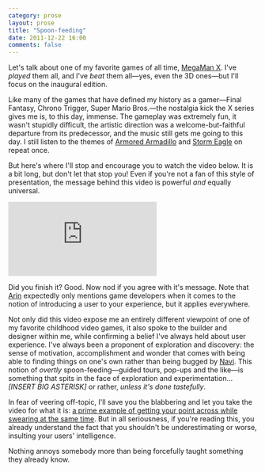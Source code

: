 ```yaml
---
category: prose
layout: prose
title: "Spoon-feeding"
date: 2011-12-22 16:00
comments: false
---
```


Let's talk about one of my favorite games of all time, [MegaMan X][1]. I've *played* them all, and I've *beat* them all—yes, even the 3D ones—but I'll focus on the inaugural edition.

Like many of the games that have defined my history as a gamer—Final Fantasy, Chrono Trigger, Super Mario Bros.—the nostalgia kick the X series gives me is, to this day, immense. The gameplay was extremely fun, it wasn't stupidly difficult, the artistic direction was a welcome-but-faithful departure from its predecessor, and the music still gets me going to this day. I still listen to the themes of [Armored Armadillo][2] and [Storm Eagle][3] on repeat once.

But here's where I'll stop and encourage you to watch the video below. It is a bit long, but don't let that stop you! Even if you're not a fan of this style of presentation, the message behind this video is powerful *and* equally universal.

<div class="embed-container"> <iframe src="http://www.youtube.com/embed/8FpigqfcvlM?hd=1" frameborder="0" allowfullscreen="allowfullscreen"></iframe> </div>

Did you finish it? Good. Now nod if you agree with it's message. Note that [Arin][4] expectedly only mentions game developers when it comes to the notion of introducing a user to your experience, but it applies everywhere.

Not only did this video expose me an entirely different viewpoint of one of my favorite childhood video games, it also spoke to the builder and designer within me, while confirming a belief I've always held about user experience. I've always been a proponent of exploration and discovery: the sense of motivation, accomplishment and wonder that comes with being able to finding things on one's own rather than being bugged by [Navi][6]. This notion of _overtly_ spoon-feeding—guided tours, pop-ups and the like—is something that spits in the face of exploration and experimentation... _[INSERT BIG ASTERISK]_ or rather, _unless it's done tastefully_.

In fear of veering off-topic, I'll save you the blabbering and let you take the video for what it is: [a prime example of getting your point across while swearing at the same time][7]. But in all seriousness, if you're reading this, you already understand the fact that you shouldn't be underestimating or worse, insulting your users' intelligence.

Nothing annoys somebody more than being forcefully taught something they already know.

[1]: http://en.wikipedia.org/wiki/Mega_Man_X_(video_game)
[2]: http://www.youtube.com/watch?v=Ja5QUTlgZ3Y
[3]: http://www.youtube.com/watch?v=1uYeags6JMw
[4]: https://twitter.com/#!/egoraptor
[5]: http://tapbots.com/software/tweetbot/
[6]: http://www.youtube.com/watch?v=lCjyiEOZP44
[7]: http://zachholman.com/posts/swearing/
